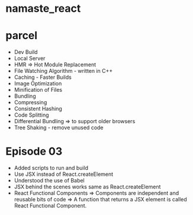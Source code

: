 # namaste_react

# parcel

- Dev Build
- Local Server
- HMR => Hot Module Replacement
- File Watching Algorithm - written in C++
- Caching - Faster Builds
- Image Optimization
- Minification of Files
- Bundling
- Compressing
- Consistent Hashing
- Code Splitting
- Differential Bundling => to support older browsers
- Tree Shaking - remove unused code

# Episode 03

- Added scripts to run and build
- Use JSX instead of React.createElement
- Understood the use of Babel
- JSX behind the scenes works same as React.createElement
- React Functional Components => Components are independent and reusable bits of code => A function that returns a JSX element is called React Functional Component.
